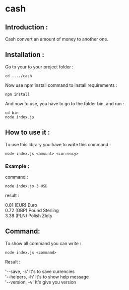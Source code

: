 # cash


## Introduction :

Cash convert an amount of money to another one.


## Installation :

Go to your to your project folder :
  ```
  cd ..../cash
  ```

Now use npm install command to install requirements :
  ```
  npm install
  ```

And now to use, you have to go to the folder bin, and run :
  ```
  cd bin
  node index.js
  ```


## How to use it :

To use this library you have to write this command :
  ```
  node index.js <amount> <currency>
  ```


### Example :

command :
 ```
 node index.js 3 USD
 ```

result :

 0.81 (EUR) Euro  
 0.72 (GBP) Pound Sterling  
 3.38 (PLN) Polish Zloty

## Command:

To show all command you can write :
 ```
 node index.js <command>
 ```

Result :

  '--save, -s'      It's to save currencies <br/>
  '--helpers, -h'   It's to show help message <br/>
  '--version, -v'   It's give you version
